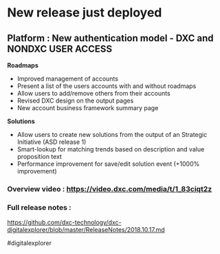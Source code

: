  
# New release just deployed

##  Platform : New authentication model - DXC and NONDXC USER ACCESS

**Roadmaps** 
- Improved management of accounts
- Present a list of the users accounts with and without roadmaps
- Allow users to add/remove others from their accounts
- Revised DXC design on the output pages
- New account business framework summary page

**Solutions** 
- Allow users to create new solutions from the output of an Strategic Initiative (ASD release 1)
- Smart-lookup for matching trends based on description and value proposition text
- Performance improvement for save/edit solution event (+1000% improvement)

### Overview video : https://video.dxc.com/media/t/1_83ciqt2z

### Full release notes : 
https://github.com/dxc-technology/dxc-digitalexplorer/blob/master/ReleaseNotes/2018.10.17.md

#digitalexplorer